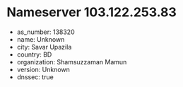 # Nameserver 103.122.253.83

* as_number: 138320
* name: Unknown
* city: Savar Upazila
* country: BD
* organization: Shamsuzzaman Mamun
* version: Unknown
* dnssec: true
